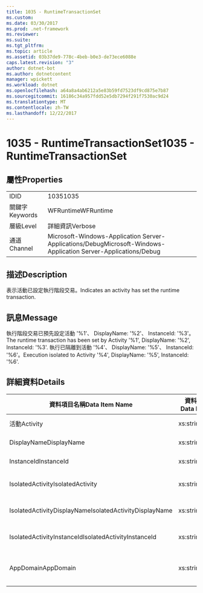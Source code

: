 ```yaml
---
title: 1035 - RuntimeTransactionSet
ms.custom: 
ms.date: 03/30/2017
ms.prod: .net-framework
ms.reviewer: 
ms.suite: 
ms.tgt_pltfrm: 
ms.topic: article
ms.assetid: 03b37de9-778c-4beb-b0e3-de73ece6088e
caps.latest.revision: "3"
author: dotnet-bot
ms.author: dotnetcontent
manager: wpickett
ms.workload: dotnet
ms.openlocfilehash: a64a8a4ab6212a5e83b59fd7523df9cd875e7b87
ms.sourcegitcommit: 16186c34a957fdd52e5db7294f291f7530ac9d24
ms.translationtype: MT
ms.contentlocale: zh-TW
ms.lasthandoff: 12/22/2017
---
```

# <a name="1035---runtimetransactionset"></a><span data-ttu-id="3968f-102">1035 - RuntimeTransactionSet</span><span class="sxs-lookup"><span data-stu-id="3968f-102">1035 - RuntimeTransactionSet</span></span>
## <a name="properties"></a><span data-ttu-id="3968f-103">屬性</span><span class="sxs-lookup"><span data-stu-id="3968f-103">Properties</span></span>  
  
|||  
|-|-|  
|<span data-ttu-id="3968f-104">ID</span><span class="sxs-lookup"><span data-stu-id="3968f-104">ID</span></span>|<span data-ttu-id="3968f-105">1035</span><span class="sxs-lookup"><span data-stu-id="3968f-105">1035</span></span>|  
|<span data-ttu-id="3968f-106">關鍵字</span><span class="sxs-lookup"><span data-stu-id="3968f-106">Keywords</span></span>|<span data-ttu-id="3968f-107">WFRuntime</span><span class="sxs-lookup"><span data-stu-id="3968f-107">WFRuntime</span></span>|  
|<span data-ttu-id="3968f-108">層級</span><span class="sxs-lookup"><span data-stu-id="3968f-108">Level</span></span>|<span data-ttu-id="3968f-109">詳細資訊</span><span class="sxs-lookup"><span data-stu-id="3968f-109">Verbose</span></span>|  
|<span data-ttu-id="3968f-110">通道</span><span class="sxs-lookup"><span data-stu-id="3968f-110">Channel</span></span>|<span data-ttu-id="3968f-111">Microsoft-Windows-Application Server-Applications/Debug</span><span class="sxs-lookup"><span data-stu-id="3968f-111">Microsoft-Windows-Application Server-Applications/Debug</span></span>|  
  
## <a name="description"></a><span data-ttu-id="3968f-112">描述</span><span class="sxs-lookup"><span data-stu-id="3968f-112">Description</span></span>  
 <span data-ttu-id="3968f-113">表示活動已設定執行階段交易。</span><span class="sxs-lookup"><span data-stu-id="3968f-113">Indicates an activity has set the runtime transaction.</span></span>  
  
## <a name="message"></a><span data-ttu-id="3968f-114">訊息</span><span class="sxs-lookup"><span data-stu-id="3968f-114">Message</span></span>  
 <span data-ttu-id="3968f-115">執行階段交易已預先設定活動 '%1'、 DisplayName: '%2'、 InstanceId: '%3'。</span><span class="sxs-lookup"><span data-stu-id="3968f-115">The runtime transaction has been set by Activity '%1', DisplayName: '%2', InstanceId: '%3'.</span></span>  <span data-ttu-id="3968f-116">執行已隔離到活動 '%4'、 DisplayName: '%5'、 InstanceId: '%6'。</span><span class="sxs-lookup"><span data-stu-id="3968f-116">Execution isolated to Activity '%4', DisplayName: '%5', InstanceId: '%6'.</span></span>  
  
## <a name="details"></a><span data-ttu-id="3968f-117">詳細資料</span><span class="sxs-lookup"><span data-stu-id="3968f-117">Details</span></span>  
  
|<span data-ttu-id="3968f-118">資料項目名稱</span><span class="sxs-lookup"><span data-stu-id="3968f-118">Data Item Name</span></span>|<span data-ttu-id="3968f-119">資料項目型別</span><span class="sxs-lookup"><span data-stu-id="3968f-119">Data Item Type</span></span>|<span data-ttu-id="3968f-120">描述</span><span class="sxs-lookup"><span data-stu-id="3968f-120">Description</span></span>|  
|--------------------|--------------------|-----------------|  
|<span data-ttu-id="3968f-121">活動</span><span class="sxs-lookup"><span data-stu-id="3968f-121">Activity</span></span>|<span data-ttu-id="3968f-122">xs:string</span><span class="sxs-lookup"><span data-stu-id="3968f-122">xs:string</span></span>|<span data-ttu-id="3968f-123">活動的型別名稱。</span><span class="sxs-lookup"><span data-stu-id="3968f-123">The type name of the activity.</span></span>|  
|<span data-ttu-id="3968f-124">DisplayName</span><span class="sxs-lookup"><span data-stu-id="3968f-124">DisplayName</span></span>|<span data-ttu-id="3968f-125">xs:string</span><span class="sxs-lookup"><span data-stu-id="3968f-125">xs:string</span></span>|<span data-ttu-id="3968f-126">活動的顯示名稱。</span><span class="sxs-lookup"><span data-stu-id="3968f-126">The display name of the activity.</span></span>|  
|<span data-ttu-id="3968f-127">InstanceId</span><span class="sxs-lookup"><span data-stu-id="3968f-127">InstanceId</span></span>|<span data-ttu-id="3968f-128">xs:string</span><span class="sxs-lookup"><span data-stu-id="3968f-128">xs:string</span></span>|<span data-ttu-id="3968f-129">活動的執行個體 ID。</span><span class="sxs-lookup"><span data-stu-id="3968f-129">The instance id of the activity.</span></span>|  
|<span data-ttu-id="3968f-130">IsolatedActivity</span><span class="sxs-lookup"><span data-stu-id="3968f-130">IsolatedActivity</span></span>|<span data-ttu-id="3968f-131">xs:string</span><span class="sxs-lookup"><span data-stu-id="3968f-131">xs:string</span></span>|<span data-ttu-id="3968f-132">隔離交易之目標活動的型別名稱。</span><span class="sxs-lookup"><span data-stu-id="3968f-132">The type name of the activity that the transaction is isolated to.</span></span>|  
|<span data-ttu-id="3968f-133">IsolatedActivityDisplayName</span><span class="sxs-lookup"><span data-stu-id="3968f-133">IsolatedActivityDisplayName</span></span>|<span data-ttu-id="3968f-134">xs:string</span><span class="sxs-lookup"><span data-stu-id="3968f-134">xs:string</span></span>|<span data-ttu-id="3968f-135">隔離交易之目標活動的顯示名稱。</span><span class="sxs-lookup"><span data-stu-id="3968f-135">The display name of the activity that the transaction is isolated to.</span></span>|  
|<span data-ttu-id="3968f-136">IsolatedActivityInstanceId</span><span class="sxs-lookup"><span data-stu-id="3968f-136">IsolatedActivityInstanceId</span></span>|<span data-ttu-id="3968f-137">xs:string</span><span class="sxs-lookup"><span data-stu-id="3968f-137">xs:string</span></span>|<span data-ttu-id="3968f-138">隔離交易之目標活動的執行個體 ID。</span><span class="sxs-lookup"><span data-stu-id="3968f-138">The instance id of the activity that the transaction is isolated to.</span></span>|  
|<span data-ttu-id="3968f-139">AppDomain</span><span class="sxs-lookup"><span data-stu-id="3968f-139">AppDomain</span></span>|<span data-ttu-id="3968f-140">xs:string</span><span class="sxs-lookup"><span data-stu-id="3968f-140">xs:string</span></span>|<span data-ttu-id="3968f-141">由 AppDomain.CurrentDomain.FriendlyName 傳回的字串。</span><span class="sxs-lookup"><span data-stu-id="3968f-141">The string returned by AppDomain.CurrentDomain.FriendlyName.</span></span>|
